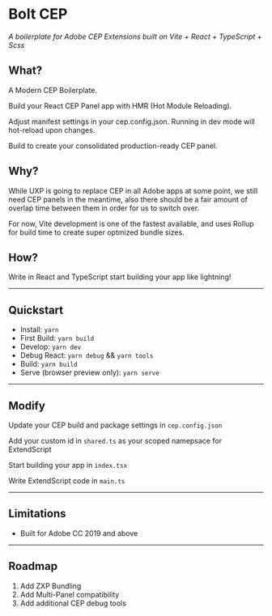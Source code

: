 # Bolt CEP

_A boilerplate for Adobe CEP Extensions built on Vite + React + TypeScript + Scss_

## What?

A Modern CEP Boilerplate.

Build your React CEP Panel app with HMR (Hot Module Reloading).

Adjust manifest settings in your cep.config.json. Running in dev mode will hot-reload upon changes.

Build to create your consolidated production-ready CEP panel.

## Why?

While UXP is going to replace CEP in all Adobe apps at some point, we still need CEP panels in the meantime, also there should be a fair amount of overlap time between them in order for us to switch over.

For now, Vite development is one of the fastest available, and uses Rollup for build time to create super optmized bundle sizes.

## How?

Write in React and TypeScript start building your app like lightning!

---

## Quickstart

- Install: `yarn`
- First Build: `yarn build`
- Develop: `yarn dev`
- Debug React: `yarn debug` && `yarn tools`
- Build: `yarn build`
- Serve (browser preview only): `yarn serve`

---

## Modify

Update your CEP build and package settings in `cep.config.json`

Add your custom id in `shared.ts` as your scoped namepsace for ExtendScript

Start building your app in `index.tsx`

Write ExtendScript code in `main.ts`

---

## Limitations

- Built for Adobe CC 2019 and above

---

## Roadmap

1. Add ZXP Bundling
2. Add Multi-Panel compatibility
3. Add additional CEP debug tools
